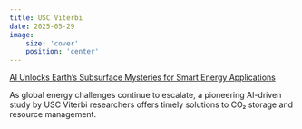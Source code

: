 ```yaml
---
title: USC Viterbi
date: 2025-05-29
image:
    size: 'cover'
    position: 'center'
---
```


[AI Unlocks Earth’s Subsurface Mysteries for Smart Energy Applications](https://viterbischool.usc.edu/news/2025/07/ai-unlocks-earths-subsurface-mysteries-for-smart-energy-applications/)

As global energy challenges continue to escalate, a pioneering AI-driven study by USC Viterbi researchers offers timely solutions to CO₂ storage and resource management.

<!--more-->